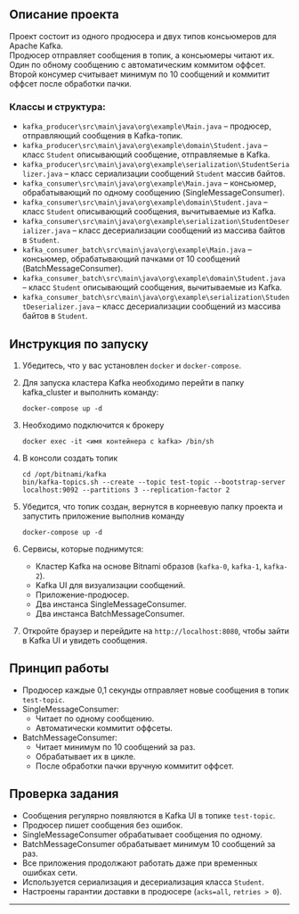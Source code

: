 ## Описание проекта

Проект состоит из одного продюсера и двух типов консьюмеров для Apache Kafka.  
Продюсер отправляет сообщения в топик, а консьюмеры читают их. Один по обному сообщению с автоматическим коммитом оффсет.
Второй консумер считывает минимум по 10 сообщений и коммитит оффсет после обработки пачки.

### Классы и структура:
- `kafka_producer\src\main\java\org\example\Main.java` – продюсер, отправляющий сообщения в Kafka-топик.
- `kafka_producer\src\main\java\org\example\domain\Student.java` – класс `Student` описывающий сообщение, отправляемые в Kafka.
- `kafka_producer\src\main\java\org\example\serialization\StudentSerializer.java` – класс сериализации сообщений `Student` массив байтов.
- `kafka_consumer\src\main\java\org\example\Main.java` – консьюмер, обрабатывающий по одному сообщению (SingleMessageConsumer).
- `kafka_consumer\src\main\java\org\example\domain\Student.java` – класс `Student` описывающий сообщения, вычитываемые из Kafka.
- `kafka_consumer\src\main\java\org\example\serialization\StudentDeserializer.java` – класс десериализации сообщений из массива байтов в `Student`.
- `kafka_consumer_batch\src\main\java\org\example\Main.java` – консьюмер, обрабатывающий пачками от 10 сообщений (BatchMessageConsumer).
- `kafka_consumer_batch\src\main\java\org\example\domain\Student.java` – класс `Student` описывающий сообщения, вычитываемые из Kafka.
- `kafka_consumer_batch\src\main\java\org\example\serialization\StudentDeserializer.java` – класс десериализации сообщений из массива байтов в `Student`.

## Инструкция по запуску

1. Убедитесь, что у вас установлен `docker` и `docker-compose`.
2. Для запуска кластера Kafka необходимо перейти в папку kafka_cluster и выполнить команду:
    ```
    docker-compose up -d
    ```
3. Необходимо подключится к брокеру
    ```
    docker exec -it <имя контейнера с kafka> /bin/sh
    ```
4. B консоли создать топик 
    ```
	cd /opt/bitnami/kafka
    bin/kafka-topics.sh --create --topic test-topic --bootstrap-server localhost:9092 --partitions 3 --replication-factor 2
    ```
5. Убедится, что топик создан, вернутся в корнеевую папку проекта и запустить приложение выполнив команду
    ```
    docker-compose up -d
    ```

6. Сервисы, которые поднимутся:
    - Кластер Kafka на основе Bitnami образов (`kafka-0`, `kafka-1`, `kafka-2`).
    - Kafka UI для визуализации сообщений.
    - Приложение-продюсер.
    - Два инстанса SingleMessageConsumer.
    - Два инстанса BatchMessageConsumer.

4. Откройте браузер и перейдите на `http://localhost:8080`, чтобы зайти в Kafka UI и увидеть сообщения.

## Принцип работы

- Продюсер каждые 0,1 секунды отправляет новые сообщения в топик `test-topic`.
- SingleMessageConsumer:
    - Читает по одному сообщению.
    - Автоматически коммитит оффсеты.
- BatchMessageConsumer:
    - Читает минимум по 10 сообщений за раз.
    - Обрабатывает их в цикле.
    - После обработки пачки вручную коммитит оффсет.

## Проверка задания

- Сообщения регулярно появляются в Kafka UI в топике `test-topic`.
- Продюсер пишет сообщения без ошибок.
- SingleMessageConsumer обрабатывает сообщения по одному.
- BatchMessageConsumer обрабатывает минимум 10 сообщений за раз.
- Все приложения продолжают работать даже при временных ошибках сети.
- Используется сериализация и десериализация класса `Student`.
- Настроены гарантии доставки в продюсере (`acks=all`, `retries > 0`).

---
